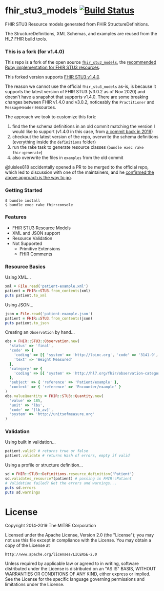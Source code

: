 # fhir_stu3_models [![Build Status](https://api.travis-ci.org/fhir-crucible/fhir_stu3_models.svg?branch=master)](https://travis-ci.org/fhir-crucible/fhir_stu3_models)

FHIR STU3 Resource models generated from FHIR StructureDefinitions.

The StructureDefinitions, XML Schemas, and examples are reused from the [HL7 FHIR build tools](https://github.com/HL7/fhir).

### This is a fork (for v1.4.0)
This repo is a fork of the open source [`fhir_stu3_models`](https://github.com/fhir-crucible/fhir_stu3_models), the [recommended Ruby implementation for FHIR STU3 resources](https://wiki.hl7.org/Open_Source_FHIR_implementations).

This forked version supports [FHIR STU3 v1.4.0](http://hl7.org/fhir/2016May/).

The reason we cannot use the official `fhir_stu3_models` as-is, is because it supports the latest version of FHIR STU3 (v3.0.2 as of Nov 2020) and doesn't have a snapshot that supports v1.4.0. There are some breaking changes between FHIR v1.4.0 and v3.0.2, noticeably the `Practitioner` and `MessageHeader` resources.

The approach we took to customize this fork:
1. find the the schema definitions in an old commit matching the version I would like to support (v1.4.0 in this case, from [a commit back in 2016](https://github.com/fhir-crucible/fhir_stu3_models/tree/ba058c4f8c3df166974ccca9e4d522051d1f2f38))
2. checkout the latest version of the repo, overwrite the schema definitions (everything inside the `definitions` folder)
3. run the rake task to generate resource classes (`bundle exec rake fhir:generate`)
4. also overwrite the files in `examples` from the old commit

@luislee818 accidentally opened a PR to be merged to the official repo, which led to discussion with one of the maintainers, and he [confirmed the above approach is the way to go](https://github.com/fhir-crucible/fhir_stu3_models/pull/12#issuecomment-724984056).

### Getting Started
```
$ bundle install
$ bundle exec rake fhir:console
```

### Features
- FHIR STU3 Resource Models
- XML and JSON support
- Resource Validation
- Not Supported
  - Primitive Extensions
  - FHIR Comments

### Resource Basics

  Using XML...
  ```ruby
  xml = File.read('patient-example.xml')
  patient = FHIR::STU3.from_contents(xml)
  puts patient.to_xml
  ```
  Using JSON...
  ```ruby
  json = File.read('patient-example.json')
  patient = FHIR::STU3.from_contents(json)
  puts patient.to_json
  ```

  Creating an `Observation` by hand...
  ```ruby
  obs = FHIR::STU3::Observation.new(
    'status' => 'final',
    'code' => {
      'coding' => [{ 'system' => 'http://loinc.org', 'code' => '3141-9', 'display' => 'Weight Measured' }],
      'text' => 'Weight Measured'
    },
    'category' => {
      'coding' => [{ 'system' => 'http://hl7.org/fhir/observation-category', 'code' => 'vital-signs' }]
    },
    'subject' => { 'reference' => 'Patient/example' },
    'context' => { 'reference' => 'Encounter/example' }
  )
  obs.valueQuantity = FHIR::STU3::Quantity.new(
    'value' => 185,
    'unit' => 'lbs',
    'code' => '[lb_av]',
    'system' => 'http://unitsofmeasure.org'
  )
  ```

  ### Validation

  Using built in validation...
  ```ruby
  patient.valid? # returns true or false
  patient.validate # returns Hash of errors, empty if valid
  ```

  Using a profile or structure definition...
  ```ruby
  sd = FHIR::STU3::Definitions.resource_definition('Patient')
  sd.validates_resource?(patient) # passing in FHIR::Patient
  # Validation failed? Get the errors and warnings...
  puts sd.errors
  puts sd.warnings
  ```
# License

Copyright 2014-2019 The MITRE Corporation

Licensed under the Apache License, Version 2.0 (the "License");
you may not use this file except in compliance with the License.
You may obtain a copy of the License at

    http://www.apache.org/licenses/LICENSE-2.0

Unless required by applicable law or agreed to in writing, software
distributed under the License is distributed on an "AS IS" BASIS,
WITHOUT WARRANTIES OR CONDITIONS OF ANY KIND, either express or implied.
See the License for the specific language governing permissions and
limitations under the License.

